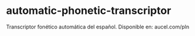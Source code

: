 # automatic-phonetic-transcriptor
Transcriptor fonético automática del español. Disponible en: 
aucel.com/pln
